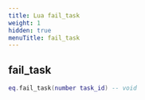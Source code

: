 ```yaml
---
title: Lua fail_task
weight: 1
hidden: true
menuTitle: fail_task
---
```

## fail_task
```lua
eq.fail_task(number task_id) -- void
```